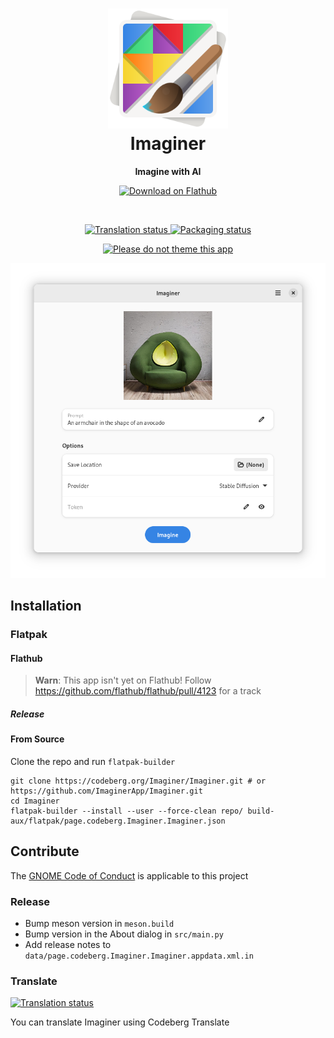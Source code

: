 
<h1 align="center">
  <img src="data/icons/hicolor/scalable/apps/page.codeberg.Imaginer.Imaginer.svg" alt="Imaginer" width="192" height="192"/>
  <br>
  Imaginer
</h1>

<p align="center">
  <strong>Imagine with AI</strong>
</p>

<p align="center">
  <a href="https://flathub.org/apps/details/page.codeberg.Imaginer.Imaginer">
    <img width="200" alt="Download on Flathub" src="https://dl.flathub.org/assets/badges/flathub-badge-i-en.svg"/>
  </a>
  <br>
</p>

<br>

<p align="center">
 <a href="https://translate.codeberg.org/engage/Imaginer/">
  <img src="https://translate.codeberg.org/widgets/Imaginer/-/svg-badge.svg" alt="Translation status" />
  </a>
  <a href="https://repology.org/project/Imaginer/versions">
    <img alt="Packaging status" src="https://repology.org/badge/tiny-repos/Imaginer.svg">
  </a>
</p>

<p align="center">
  <a href="https://stopthemingmy.app">
    <img alt="Please do not theme this app" src="https://stopthemingmy.app/badge.svg"/>
  </a>
</p>

<p align="center">
  <img src="./data/screenshots/avocado-armchair.png" alt="Preview"/>
</p>

## Installation

### Flatpak

#### Flathub

> **Warn**: This app isn't yet on Flathub!
> Follow https://github.com/flathub/flathub/pull/4123 for a track

##### Release

#### From Source

Clone the repo and run `flatpak-builder`

```
git clone https://codeberg.org/Imaginer/Imaginer.git # or https://github.com/ImaginerApp/Imaginer.git
cd Imaginer
flatpak-builder --install --user --force-clean repo/ build-aux/flatpak/page.codeberg.Imaginer.Imaginer.json
```

## Contribute

The [GNOME Code of Conduct](https://wiki.gnome.org/Foundation/CodeOfConduct) is applicable to this project

### Release

- Bump meson version in `meson.build`
- Bump version in the About dialog in `src/main.py`
- Add release notes to `data/page.codeberg.Imaginer.Imaginer.appdata.xml.in`

### Translate

<a href="https://translate.codeberg.org/engage/Imaginer/">
<img src="https://translate.codeberg.org/widgets/Imaginer/-/multi-auto.svg" alt="Translation status" />
</a>

You can translate Imaginer using Codeberg Translate

